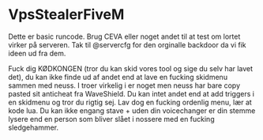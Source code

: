 # VpsStealerFiveM
Dette er basic runcode. Brug CEVA eller noget andet til at test om lortet virker på serveren. Tak til @servercfg for den orginalle backdoor da vi fik ideen ud fra dem. 

Fuck dig KØDKONGEN (tror du kan skid vores tool og sige du selv har lavet det), du kan ikke finde ud af andet end at lave en fucking skidmenu sammen med neuss. I troer virkelig i er noget men neuss har bare copy pasted sit anticheat fra WaveShield. Du kan intet andet end at add triggers i en skidmenu og tror du rigtig sej. Lav dog en fucking ordenlig menu, lær at kode lua. Du kan ikke engang stave + uden din voicechanger er din stemme lysere end en person som bliver slået i nossere med en fucking sledgehammer. 
